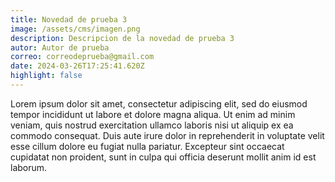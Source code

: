 ```yaml
---
title: Novedad de prueba 3
image: /assets/cms/imagen.png
description: Descripcion de la novedad de prueba 3
autor: Autor de prueba
correo: correodeprueba@gmail.com
date: 2024-03-26T17:25:41.620Z
highlight: false
---
```

<!--StartFragment-->

Lorem ipsum dolor sit amet, consectetur adipiscing elit, sed do eiusmod tempor incididunt ut labore et dolore magna aliqua. Ut enim ad minim veniam, quis nostrud exercitation ullamco laboris nisi ut aliquip ex ea commodo consequat. Duis aute irure dolor in reprehenderit in voluptate velit esse cillum dolore eu fugiat nulla pariatur. Excepteur sint occaecat cupidatat non proident, sunt in culpa qui officia deserunt mollit anim id est laborum.

<!--EndFragment-->